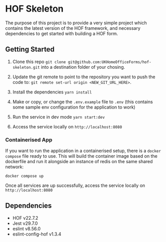 # HOF Skeleton

The purpose of this project is to provide a very simple project which contains the latest version of the HOF framework, and necessary dependencies to get started with building a HOF form. 

## Getting Started

1. Clone this repo `git clone git@github.com:UKHomeOfficeForms/hof-skeleton.git` into a destination folder of your chosing. 

2. Update the git remote to point to the repository you want to push the code to: `git remote set-url origin <NEW_GIT_URL_HERE>`.

3. Install the dependencies `yarn install`

4. Make or copy, or change the `.env.example` file to `.env` (this contains some sample env configuration for the application to work) 

5. Run the service in dev mode `yarn start:dev`

6. Access the service locally on `http://localhost:8080`

### Containerised App 

If you want to run the application in a containerised setup, there is a `docker compose` file ready to use. This will build the container image based on the dockerfile and run it alongside an instance of redis on the same shared network:

`docker compose up`

Once all services are up successfully, access the service locally on `http://localhost:8080`

## Dependencies

- HOF v22.7.2
- Jest v29.7.0
- eslint v8.56.0
- eslint-config-hof v1.3.4
